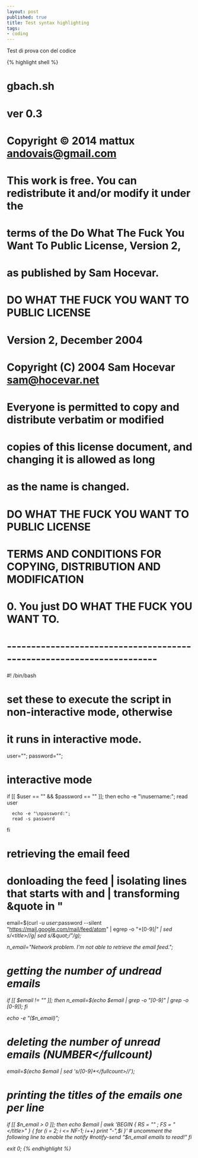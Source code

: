```yaml
---
layout: post
published: true
title: Test syntax highlighting
tags:
- coding
---
```


Test di prova con del codice

{% highlight shell %}
#  gbach.sh
#  ver 0.3
#
#  Copyright © 2014 mattux <andovais@gmail.com>
#  This work is free. You can redistribute it and/or modify it under the
#  terms of the Do What The Fuck You Want To Public License, Version 2,
#  as published by Sam Hocevar.
#
#            DO WHAT THE FUCK YOU WANT TO PUBLIC LICENSE
#                    Version 2, December 2004
#
#  Copyright (C) 2004 Sam Hocevar <sam@hocevar.net>
#
#  Everyone is permitted to copy and distribute verbatim or modified
#  copies of this license document, and changing it is allowed as long
#  as the name is changed.
#
#            DO WHAT THE FUCK YOU WANT TO PUBLIC LICENSE
#  TERMS AND CONDITIONS FOR COPYING, DISTRIBUTION AND MODIFICATION
#
#  0. You just DO WHAT THE FUCK YOU WANT TO.
#  ---------------------------------------------------------------------


#! /bin/bash

# set these to execute the script in non-interactive mode, otherwise
# it runs in interactive mode.
user="";
password="";

# interactive mode
if [[ $user == "" && $password == "" ]];  then
      echo -e "\nusername:";
      read user

      echo -e "\npassword:";
      read -s password
fi

# retrieving the email feed
# donloading the feed | isolating lines that starts with <fullcount> and <title> | removing </title> | transforming &quote in "
email=$(curl -u $user:$password --silent "https://mail.google.com/mail/feed/atom" | egrep -o "<fullcount>+[0-9]*</fullcount>|<title>*[[:alpha:],[:punct:],[:space:],[0-9]{0,100}]*</title>" |  sed s/\<title\>//g| sed s/\&quot\;/\"/g);


n_email="Network problem. I'm not able to retrieve the email feed.";
# getting the number of undread emails
if [[ $email != "" ]];  then
      n_email=$(echo $email | grep -o "<fullcount>[0-9]*</fullcount>" | grep -o [0-9]*);
fi

echo -e "($n_email)";

# deleting the number of unread emails (<fullcount>NUMBER</fullcount)
email=$(echo $email | sed 's/<fullcount>[0-9]*<\/fullcount>//');


# printing the titles of the emails one per line
if [[ $n_email > 0 ]];  then
      echo $email | awk 'BEGIN { RS = "" ; FS = "</title>" } { for (i = 2; i <= NF-1; i++) print "-",$i }'
      # uncomment the following line to enable the notify
      #notify-send "$n_email emails to read!"
fi

exit 0;
{% endhighlight %}
